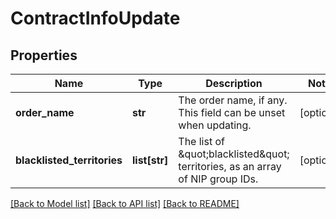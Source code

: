 # ContractInfoUpdate

## Properties
Name | Type | Description | Notes
------------ | ------------- | ------------- | -------------
**order_name** | **str** | The order name, if any. This field can be unset when updating. | [optional] 
**blacklisted_territories** | **list[str]** | The list of \&quot;blacklisted\&quot; territories, as an array of NIP group IDs. | [optional] 

[[Back to Model list]](../README.md#documentation-for-models) [[Back to API list]](../README.md#documentation-for-api-endpoints) [[Back to README]](../README.md)

